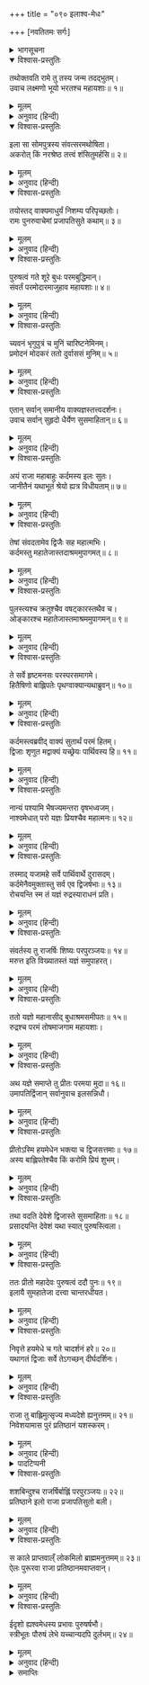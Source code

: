 +++
title = "०९० इलाश्व-मेधः"

+++
[नवतितमः सर्गः]



<details><summary>भागसूचना</summary>

90. अश्वमेधके अनुष्ठानसे इलाको पुरुषत्वकी प्राप्ति
</details>

<details open><summary>विश्वास-प्रस्तुतिः</summary>

तथोक्तवति रामे तु तस्य जन्म तदद्भुतम्।  
उवाच लक्ष्मणो भूयो भरतश्च महायशाः॥ १॥
</details>

<details><summary>मूलम्</summary>

तथोक्तवति रामे तु तस्य जन्म तदद्भुतम्।  
उवाच लक्ष्मणो भूयो भरतश्च महायशाः॥ १॥
</details>

<details><summary>अनुवाद (हिन्दी)</summary>

श्रीरामचन्द्रजी जब पुरूरवाके जन्मकी अद्भुत कथा कह गये, तब लक्ष्मण तथा महायशस्वी भरतने पुनः पूछा—॥ १॥
</details>

<details open><summary>विश्वास-प्रस्तुतिः</summary>

इला सा सोमपुत्रस्य संवत्सरमथोषिता।  
अकरोत् किं नरश्रेष्ठ तत्त्वं शंसितुमर्हसि॥ २॥
</details>

<details><summary>मूलम्</summary>

इला सा सोमपुत्रस्य संवत्सरमथोषिता।  
अकरोत् किं नरश्रेष्ठ तत्त्वं शंसितुमर्हसि॥ २॥
</details>

<details><summary>अनुवाद (हिन्दी)</summary>

‘नरश्रेष्ठ! सोमपुत्र बुधके यहाँ एक वर्षतक निवास करनेके पश्चात् इलाने क्या किया, यह ठीक-ठीक बतानेकी कृपा करें’॥ २॥
</details>

<details open><summary>विश्वास-प्रस्तुतिः</summary>

तयोस्तद् वाक्यमाधुर्यं निशम्य परिपृच्छतोः।  
रामः पुनरुवाचेमां प्रजापतिसुते कथाम्॥ ३॥
</details>

<details><summary>मूलम्</summary>

तयोस्तद् वाक्यमाधुर्यं निशम्य परिपृच्छतोः।  
रामः पुनरुवाचेमां प्रजापतिसुते कथाम्॥ ३॥
</details>

<details><summary>अनुवाद (हिन्दी)</summary>

प्रश्न करते समय उन दोनों भाइयोंकी वाणीमें बड़ा माधुर्य था। उसे सुनकर श्रीरामने प्रजापतिपुत्र इलके विषयमें फिर इस प्रकार कथा आरम्भ की—॥ ३॥
</details>

<details open><summary>विश्वास-प्रस्तुतिः</summary>

पुरुषत्वं गते शूरे बुधः परमबुद्धिमान्।  
संवर्तं परमोदारमाजुहाव महायशाः॥ ४॥
</details>

<details><summary>मूलम्</summary>

पुरुषत्वं गते शूरे बुधः परमबुद्धिमान्।  
संवर्तं परमोदारमाजुहाव महायशाः॥ ४॥
</details>

<details><summary>अनुवाद (हिन्दी)</summary>

‘शूरवीर! इल जब एक मासके लिये पुरुषभावको प्राप्त हुए, तब परम बुद्धिमान् महायशस्वी बुधने परम उदार महात्मा संवर्तको बुलाया॥ ४॥
</details>

<details open><summary>विश्वास-प्रस्तुतिः</summary>

च्यवनं भृगुपुत्रं च मुनिं चारिष्टनेमिनम्।  
प्रमोदनं मोदकरं ततो दुर्वाससं मुनिम्॥ ५॥
</details>

<details><summary>मूलम्</summary>

च्यवनं भृगुपुत्रं च मुनिं चारिष्टनेमिनम्।  
प्रमोदनं मोदकरं ततो दुर्वाससं मुनिम्॥ ५॥
</details>

<details><summary>अनुवाद (हिन्दी)</summary>

‘भृगुपुत्र च्यवन मुनि, अरिष्टनेमि, प्रमोदन, मोदकर और दुर्वासा मुनिको भी आमन्त्रित किया॥ ५॥
</details>

<details open><summary>विश्वास-प्रस्तुतिः</summary>

एतान् सर्वान् समानीय वाक्यज्ञस्तत्त्वदर्शनः।  
उवाच सर्वान् सुहृदो धैर्येण सुसमाहितान्॥ ६॥
</details>

<details><summary>मूलम्</summary>

एतान् सर्वान् समानीय वाक्यज्ञस्तत्त्वदर्शनः।  
उवाच सर्वान् सुहृदो धैर्येण सुसमाहितान्॥ ६॥
</details>

<details><summary>अनुवाद (हिन्दी)</summary>

‘इन सबको बुलाकर बातचीतकी कला जाननेवाले तत्त्वदर्शी बुधने धैर्यसे एकाग्रचित्त रहनेवाले इन सभी सुहृदोंसे कहा—॥ ६॥
</details>

<details open><summary>विश्वास-प्रस्तुतिः</summary>

अयं राजा महाबाहुः कर्दमस्य इलः सुतः।  
जानीतैनं यथाभूतं श्रेयो ह्यत्र विधीयताम्॥ ७॥
</details>

<details><summary>मूलम्</summary>

अयं राजा महाबाहुः कर्दमस्य इलः सुतः।  
जानीतैनं यथाभूतं श्रेयो ह्यत्र विधीयताम्॥ ७॥
</details>

<details><summary>अनुवाद (हिन्दी)</summary>

‘‘ये महाबाहु राजा इल प्रजापति कर्दमके पुत्र हैं। इनकी जैसी स्थिति है, इसे आप सब लोग जानते हैं। अतः इस विषयमें ऐसा कोई उपाय कीजिये, जिससे इनका कल्याण हो’॥ ७॥
</details>

<details open><summary>विश्वास-प्रस्तुतिः</summary>

तेषां संवदतामेव द्विजैः सह महात्मभिः।  
कर्दमस्तु महातेजास्तदाश्रममुपागमत्॥ ८॥
</details>

<details><summary>मूलम्</summary>

तेषां संवदतामेव द्विजैः सह महात्मभिः।  
कर्दमस्तु महातेजास्तदाश्रममुपागमत्॥ ८॥
</details>

<details><summary>अनुवाद (हिन्दी)</summary>

‘वे सब इस प्रकार बातचीत कर ही रहे थे कि महात्मा द्विजोंके साथ महातेजस्वी प्रजापति कर्दम भी उस आश्रमपर आ पहुँचे॥ ८॥
</details>

<details open><summary>विश्वास-प्रस्तुतिः</summary>

पुलस्त्यश्च क्रतुश्चैव वषट्कारस्तथैव च।  
ओङ्कारश्च महातेजास्तमाश्रममुपागमन्॥ ९॥
</details>

<details><summary>मूलम्</summary>

पुलस्त्यश्च क्रतुश्चैव वषट्कारस्तथैव च।  
ओङ्कारश्च महातेजास्तमाश्रममुपागमन्॥ ९॥
</details>

<details><summary>अनुवाद (हिन्दी)</summary>

‘साथ ही पुलस्त्य, क्रतु, वषट्कार तथा महातेजस्वी ओंकार भी उस आश्रमपर पधारे॥ ९॥
</details>

<details open><summary>विश्वास-प्रस्तुतिः</summary>

ते सर्वे हृष्टमनसः परस्परसमागमे।  
हितैषिणो बाह्लिपतेः पृथग्वाक्यान्यथाब्रुवन्॥ १०॥
</details>

<details><summary>मूलम्</summary>

ते सर्वे हृष्टमनसः परस्परसमागमे।  
हितैषिणो बाह्लिपतेः पृथग्वाक्यान्यथाब्रुवन्॥ १०॥
</details>

<details><summary>अनुवाद (हिन्दी)</summary>

‘परस्पर मिलनेपर वे सभी महर्षि प्रसन्नचित्त हो बाह्लिकदेशके स्वामी राजा इलका हित चाहते हुए भिन्न-भिन्न प्रकारकी राय देने लगे॥ १०॥
</details>

<details open><summary>विश्वास-प्रस्तुतिः</summary>

कर्दमस्त्वब्रवीद् वाक्यं सुतार्थं परमं हितम्।  
द्विजाः शृणुत मद्वाक्यं यच्छ्रेयः पार्थिवस्य हि॥ ११॥
</details>

<details><summary>मूलम्</summary>

कर्दमस्त्वब्रवीद् वाक्यं सुतार्थं परमं हितम्।  
द्विजाः शृणुत मद्वाक्यं यच्छ्रेयः पार्थिवस्य हि॥ ११॥
</details>

<details><summary>अनुवाद (हिन्दी)</summary>

‘तब कर्दमने पुत्रके लिये अत्यन्त हितकर बात कही—‘ब्राह्मणो! आपलोग मेरी बात सुनें, जो इस राजाके लिये कल्याणकारिणी होगी॥ ११॥
</details>

<details open><summary>विश्वास-प्रस्तुतिः</summary>

नान्यं पश्यामि भैषज्यमन्तरा वृषभध्वजम्।  
नाश्वमेधात् परो यज्ञः प्रियश्चैव महात्मनः॥ १२॥
</details>

<details><summary>मूलम्</summary>

नान्यं पश्यामि भैषज्यमन्तरा वृषभध्वजम्।  
नाश्वमेधात् परो यज्ञः प्रियश्चैव महात्मनः॥ १२॥
</details>

<details><summary>अनुवाद (हिन्दी)</summary>

‘‘मैं भगवान् शङ्करके सिवा दूसरे किसीको ऐसा नहीं देखता, जो इस रोगकी दवा कर सके तथा अश्वमेध-यज्ञसे बढ़कर दूसरा कोई ऐसा यज्ञ नहीं है, जो महात्मा महादेवजीको प्रिय हो॥ १२॥
</details>

<details open><summary>विश्वास-प्रस्तुतिः</summary>

तस्माद् यजामहे सर्वे पार्थिवार्थे दुरासदम्।  
कर्दमेनैवमुक्तास्तु सर्व एव द्विजर्षभाः॥ १३॥  
रोचयन्ति स्म तं यज्ञं रुद्रस्याराधनं प्रति।
</details>

<details><summary>मूलम्</summary>

तस्माद् यजामहे सर्वे पार्थिवार्थे दुरासदम्।  
कर्दमेनैवमुक्तास्तु सर्व एव द्विजर्षभाः॥ १३॥  
रोचयन्ति स्म तं यज्ञं रुद्रस्याराधनं प्रति।
</details>

<details><summary>अनुवाद (हिन्दी)</summary>

‘‘अतः हम सब लोग राजा इलके हितके लिये उस दुष्कर यज्ञका अनुष्ठान करें।’ कर्दमके ऐसा कहनेपर उन सभी श्रेष्ठ ब्राह्मणोंने भगवान् रुद्रकी आराधनाके लिये उस यज्ञका अनुष्ठान ही अच्छा समझा॥ १३ १/२॥
</details>

<details open><summary>विश्वास-प्रस्तुतिः</summary>

संवर्तस्य तु राजर्षिः शिष्यः परपुरञ्जयः॥ १४॥  
मरुत्त इति विख्यातस्तं यज्ञं समुपाहरत्।
</details>

<details><summary>मूलम्</summary>

संवर्तस्य तु राजर्षिः शिष्यः परपुरञ्जयः॥ १४॥  
मरुत्त इति विख्यातस्तं यज्ञं समुपाहरत्।
</details>

<details><summary>अनुवाद (हिन्दी)</summary>

‘संवर्तके शिष्य तथा शत्रुनगरीपर विजय पानेवाले सुप्रसिद्ध राजर्षि मरुत्तने उस यज्ञका आयोजन किया॥ १४ १/२॥
</details>

<details open><summary>विश्वास-प्रस्तुतिः</summary>

ततो यज्ञो महानासीद् बुधाश्रमसमीपतः॥ १५॥  
रुद्रश्च परमं तोषमाजगाम महायशाः।
</details>

<details><summary>मूलम्</summary>

ततो यज्ञो महानासीद् बुधाश्रमसमीपतः॥ १५॥  
रुद्रश्च परमं तोषमाजगाम महायशाः।
</details>

<details><summary>अनुवाद (हिन्दी)</summary>

‘फिर तो बुधके आश्रमके निकट वह महान् यज्ञ सम्पन्न हुआ तथा उससे महायशस्वी रुद्रदेवको बड़ा संतोष प्राप्त हुआ॥ १५ १/२॥
</details>

<details open><summary>विश्वास-प्रस्तुतिः</summary>

अथ यज्ञे समाप्ते तु प्रीतः परमया मुदा॥ १६॥  
उमापतिर्द्विजान् सर्वानुवाच इलसन्निधौ।
</details>

<details><summary>मूलम्</summary>

अथ यज्ञे समाप्ते तु प्रीतः परमया मुदा॥ १६॥  
उमापतिर्द्विजान् सर्वानुवाच इलसन्निधौ।
</details>

<details><summary>अनुवाद (हिन्दी)</summary>

‘यज्ञ समाप्त होनेपर परमानन्दसे परिपूर्णचित्त हुए भगवान् उमापतिने इलके पास ही उन सब ब्राह्मणोंसे कहा—॥ १६ १/२॥
</details>

<details open><summary>विश्वास-प्रस्तुतिः</summary>

प्रीतोऽस्मि हयमेधेन भक्त्या च द्विजसत्तमाः॥ १७॥  
अस्य बाह्लिपतेश्चैव किं करोमि प्रियं शुभम्।
</details>

<details><summary>मूलम्</summary>

प्रीतोऽस्मि हयमेधेन भक्त्या च द्विजसत्तमाः॥ १७॥  
अस्य बाह्लिपतेश्चैव किं करोमि प्रियं शुभम्।
</details>

<details><summary>अनुवाद (हिन्दी)</summary>

‘‘द्विजश्रेष्ठगण! मैं तुम्हारी भक्ति तथा इस अश्वमेध-यज्ञके अनुष्ठानसे बहुत प्रसन्न हूँ। बताओ, मैं बाह्लिकनरेश इलका कौन-सा शुभ एवं प्रिय कार्य करूँ?’॥ १७ १/२॥
</details>

<details open><summary>विश्वास-प्रस्तुतिः</summary>

तथा वदति देवेशे द्विजास्ते सुसमाहिताः॥ १८॥  
प्रसादयन्ति देवेशं यथा स्यात् पुरुषस्त्विला।
</details>

<details><summary>मूलम्</summary>

तथा वदति देवेशे द्विजास्ते सुसमाहिताः॥ १८॥  
प्रसादयन्ति देवेशं यथा स्यात् पुरुषस्त्विला।
</details>

<details><summary>अनुवाद (हिन्दी)</summary>

‘देवेश्वर शिवके ऐसा कहनेपर वे सब ब्राह्मण एकाग्रचित्त हो उन देवाधिदेवको इस तरह प्रसन्न करनेकी चेष्टा करने लगे, जिससे नारी इला सदाके लिये पुरुष इल हो जाय॥ १८ १/२॥
</details>

<details open><summary>विश्वास-प्रस्तुतिः</summary>

ततः प्रीतो महादेवः पुरुषत्वं ददौ पुनः॥ १९॥  
इलायै सुमहातेजा दत्त्वा चान्तरधीयत।
</details>

<details><summary>मूलम्</summary>

ततः प्रीतो महादेवः पुरुषत्वं ददौ पुनः॥ १९॥  
इलायै सुमहातेजा दत्त्वा चान्तरधीयत।
</details>

<details><summary>अनुवाद (हिन्दी)</summary>

‘तब प्रसन्न हुए महातेजस्वी महादेवजीने इलाको सदाके लिये पुरुषत्व प्रदान कर दिया और ऐसा करके वे वहीं अन्तर्धान हो गये॥ १९ १/२॥
</details>

<details open><summary>विश्वास-प्रस्तुतिः</summary>

निवृत्ते हयमेधे च गते चादर्शनं हरे॥ २०॥  
यथागतं द्विजाः सर्वे तेऽगच्छन् दीर्घदर्शिनः।
</details>

<details><summary>मूलम्</summary>

निवृत्ते हयमेधे च गते चादर्शनं हरे॥ २०॥  
यथागतं द्विजाः सर्वे तेऽगच्छन् दीर्घदर्शिनः।
</details>

<details><summary>अनुवाद (हिन्दी)</summary>

‘अश्वमेध-यज्ञ समाप्त होनेपर जब महादेवजी दर्शन देकर अदृश्य हो गये, तब वे सब दीर्घदर्शी ब्राह्मण जैसे आये थे, वैसे लौट गये॥ २० १/२॥
</details>

<details open><summary>विश्वास-प्रस्तुतिः</summary>

राजा तु बाह्लिमुत्सृज्य मध्यदेशे ह्यनुत्तमम्॥ २१॥  
निवेशयामास पुरं प्रतिष्ठानं यशस्करम्।
</details>

<details><summary>मूलम्</summary>

राजा तु बाह्लिमुत्सृज्य मध्यदेशे ह्यनुत्तमम्॥ २१॥  
निवेशयामास पुरं प्रतिष्ठानं यशस्करम्।
</details>

<details><summary>अनुवाद (हिन्दी)</summary>

‘राजा इलने बाह्लिकदेशको छोड़कर मध्य-देशमें (गङ्गा-यमुनाके संगमके निकट) एक परम उत्तम एवं यशस्वी नगर बसाया, जिसका नाम था प्रतिष्ठानपुर*॥ २१ १/२॥
</details>

<details><summary>पादटिप्पनी</summary>

* प्रयागसे पूर्व गङ्गाके तटपर बसा हुआ वर्तमान झूँसी नामक स्थान ही प्राचीनकालका प्रतिष्ठानपुर है।
</details>

<details open><summary>विश्वास-प्रस्तुतिः</summary>

शशबिन्दुश्च राजर्षिर्बाह्लिं परपुरञ्जयः॥ २२॥  
प्रतिष्ठाने इलो राजा प्रजापतिसुतो बली।
</details>

<details><summary>मूलम्</summary>

शशबिन्दुश्च राजर्षिर्बाह्लिं परपुरञ्जयः॥ २२॥  
प्रतिष्ठाने इलो राजा प्रजापतिसुतो बली।
</details>

<details><summary>अनुवाद (हिन्दी)</summary>

‘शत्रुनगरीपर विजय पानेवाले राजर्षि शशबिन्दुने बाह्लिकदेशका राज्य ग्रहण किया और प्रजापति कर्दमके पुत्र बलवान् राजा इल प्रतिष्ठानपुरके शासक हुए॥
</details>

<details open><summary>विश्वास-प्रस्तुतिः</summary>

स काले प्राप्तवाल्ँ लोकमिलो ब्राह्ममनुत्तमम्॥ २३॥  
ऐलः पुरूरवा राजा प्रतिष्ठानमवाप्तवान्।
</details>

<details><summary>मूलम्</summary>

स काले प्राप्तवाल्ँ लोकमिलो ब्राह्ममनुत्तमम्॥ २३॥  
ऐलः पुरूरवा राजा प्रतिष्ठानमवाप्तवान्।
</details>

<details><summary>अनुवाद (हिन्दी)</summary>

‘समय आनेपर राजा इल शरीर छोड़कर परम उत्तम ब्रह्मलोकको प्राप्त हुए और इलाके पुत्र राजा पुरूरवाने प्रतिष्ठानपुरका राज्य प्राप्त किया॥ २३ १/२॥
</details>

<details open><summary>विश्वास-प्रस्तुतिः</summary>

ईदृशो ह्यश्वमेधस्य प्रभावः पुरुषर्षभौ।  
स्त्रीभूतः पौरुषं लेभे यच्चान्यदपि दुर्लभम्॥ २४॥
</details>

<details><summary>मूलम्</summary>

ईदृशो ह्यश्वमेधस्य प्रभावः पुरुषर्षभौ।  
स्त्रीभूतः पौरुषं लेभे यच्चान्यदपि दुर्लभम्॥ २४॥
</details>

<details><summary>अनुवाद (हिन्दी)</summary>

‘पुरुषश्रेष्ठ भरत और लक्ष्मण! अश्वमेध-यज्ञका ऐसा ही प्रभाव है। जो स्त्रीरूप हो गये थे, उन राजा इलने इस यज्ञके प्रभावसे पुरुषत्व प्राप्त कर लिया तथा और भी दुर्लभ वस्तुएँ हस्तगत कर लीं’॥ २४॥
</details>

<details><summary>समाप्तिः</summary>

इत्यार्षे श्रीमद्रामायणे वाल्मीकीये आदिकाव्ये उत्तरकाण्डे नवतितमः सर्गः॥ ९०॥  
इस प्रकार श्रीवाल्मीकिनिर्मित आर्षरामायण आदिकाव्यके उत्तरकाण्डमें नब्बेवाँ सर्ग पूरा हुआ॥ ९०॥
</details>

